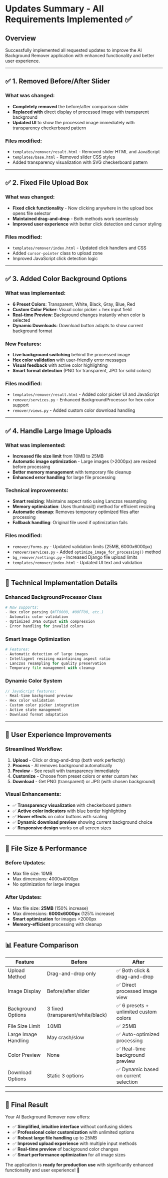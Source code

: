 # Updates Summary - All Requirements Implemented ✅

## Overview
Successfully implemented all requested updates to improve the AI Background Remover application with enhanced functionality and better user experience.

---

## ✅ **1. Removed Before/After Slider**

### What was changed:
- **Completely removed** the before/after comparison slider
- **Replaced with** direct display of processed image with transparent background
- **Updated UI** to show the processed image immediately with transparency checkerboard pattern

### Files modified:
- `templates/remover/result.html` - Removed slider HTML and JavaScript
- `templates/base.html` - Removed slider CSS styles
- Added transparency visualization with SVG checkerboard pattern

---

## ✅ **2. Fixed File Upload Box**

### What was changed:
- **Fixed click functionality** - Now clicking anywhere in the upload box opens file selector
- **Maintained drag-and-drop** - Both methods work seamlessly
- **Improved user experience** with better click detection and cursor styling

### Files modified:
- `templates/remover/index.html` - Updated click handlers and CSS
- Added `cursor-pointer` class to upload zone
- Improved JavaScript click detection logic

---

## ✅ **3. Added Color Background Options**

### What was implemented:
- **6 Preset Colors**: Transparent, White, Black, Gray, Blue, Red
- **Custom Color Picker**: Visual color picker + hex input field
- **Real-time Preview**: Background changes instantly when color is selected
- **Dynamic Downloads**: Download button adapts to show current background format

### New Features:
- **Live background switching** behind the processed image
- **Hex color validation** with user-friendly error messages
- **Visual feedback** with active color highlighting
- **Smart format detection** (PNG for transparent, JPG for solid colors)

### Files modified:
- `templates/remover/result.html` - Added color picker UI and JavaScript
- `remover/services.py` - Enhanced BackgroundProcessor for hex color support
- `remover/views.py` - Added custom color download handling

---

## ✅ **4. Handle Large Image Uploads**

### What was implemented:
- **Increased file size limit** from 10MB to 25MB
- **Automatic image optimization** - Large images (>2000px) are resized before processing
- **Better memory management** with temporary file cleanup
- **Enhanced error handling** for large file processing

### Technical improvements:
- **Smart resizing**: Maintains aspect ratio using Lanczos resampling
- **Memory optimization**: Uses thumbnail() method for efficient resizing
- **Automatic cleanup**: Removes temporary optimized files after processing
- **Fallback handling**: Original file used if optimization fails

### Files modified:
- `remover/forms.py` - Updated validation limits (25MB, 6000x6000px)
- `remover/services.py` - Added `optimize_image_for_processing()` method
- `bg_remover/settings.py` - Increased Django file upload limits
- `templates/remover/index.html` - Updated UI text and validation

---

## 🎯 **Technical Implementation Details**

### **Enhanced BackgroundProcessor Class**
```python
# Now supports:
- Hex color parsing (#FF0000, #00FF00, etc.)
- Automatic color validation
- Optimized JPEG output with compression
- Error handling for invalid colors
```

### **Smart Image Optimization**
```python
# Features:
- Automatic detection of large images
- Intelligent resizing maintaining aspect ratio
- Lanczos resampling for quality preservation  
- Temporary file management with cleanup
```

### **Dynamic Color System**
```javascript
// JavaScript features:
- Real-time background preview
- Hex color validation
- Custom color picker integration
- Active state management
- Download format adaptation
```

---

## 🎨 **User Experience Improvements**

### **Streamlined Workflow**:
1. **Upload** - Click or drag-and-drop (both work perfectly)
2. **Process** - AI removes background automatically
3. **Preview** - See result with transparency immediately
4. **Customize** - Choose from preset colors or enter custom hex
5. **Download** - Get PNG (transparent) or JPG (with chosen background)

### **Visual Enhancements**:
- ✅ **Transparency visualization** with checkerboard pattern
- ✅ **Active color indicators** with blue border highlighting
- ✅ **Hover effects** on color buttons with scaling
- ✅ **Dynamic download preview** showing current background choice
- ✅ **Responsive design** works on all screen sizes

---

## 🔧 **File Size & Performance**

### **Before Updates**:
- Max file size: 10MB
- Max dimensions: 4000x4000px
- No optimization for large images

### **After Updates**:
- Max file size: **25MB** (150% increase)
- Max dimensions: **6000x6000px** (125% increase) 
- **Smart optimization** for images >2000px
- **Memory-efficient** processing with cleanup

---

## 📊 **Feature Comparison**

| Feature | Before | After |
|---------|--------|-------|
| Upload Method | Drag-and-drop only | ✅ Both click & drag-and-drop |
| Image Display | Before/after slider | ✅ Direct processed image view |
| Background Options | 3 fixed (transparent/white/black) | ✅ 6 presets + unlimited custom colors |
| File Size Limit | 10MB | ✅ 25MB |
| Large Image Handling | May crash/slow | ✅ Auto-optimized processing |
| Color Preview | None | ✅ Real-time background preview |
| Download Options | Static 3 options | ✅ Dynamic based on current selection |

---

## 🎉 **Final Result**

Your AI Background Remover now offers:
- ✅ **Simplified, intuitive interface** without confusing sliders
- ✅ **Professional color customization** with unlimited options
- ✅ **Robust large file handling** up to 25MB
- ✅ **Improved upload experience** with multiple input methods
- ✅ **Real-time preview** of background color changes
- ✅ **Smart performance optimization** for all image sizes

The application is **ready for production use** with significantly enhanced functionality and user experience! 🚀
